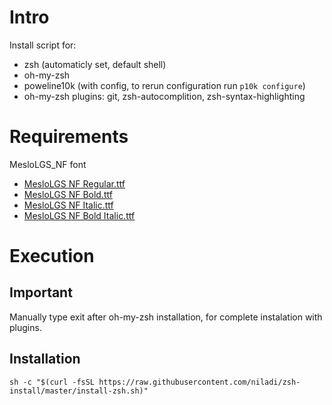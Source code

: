 # Intro

Install script for:
- zsh (automaticly set, default shell)
- oh-my-zsh
- poweline10k (with config, to rerun configuration run `p10k configure`)
- oh-my-zsh plugins: git, zsh-autocomplition, zsh-syntax-highlighting


# Requirements
MesloLGS_NF font

- [MesloLGS NF Regular.ttf](
    https://github.com/romkatv/powerlevel10k-media/raw/master/MesloLGS%20NF%20Regular.ttf)
- [MesloLGS NF Bold.ttf](
    https://github.com/romkatv/powerlevel10k-media/raw/master/MesloLGS%20NF%20Bold.ttf)
- [MesloLGS NF Italic.ttf](
    https://github.com/romkatv/powerlevel10k-media/raw/master/MesloLGS%20NF%20Italic.ttf)
- [MesloLGS NF Bold Italic.ttf](
    https://github.com/romkatv/powerlevel10k-media/raw/master/MesloLGS%20NF%20Bold%20Italic.ttf)

# Execution

## Important
Manually type exit after oh-my-zsh installation, for complete instalation with plugins.

## Installation
```
sh -c "$(curl -fsSL https://raw.githubusercontent.com/niladi/zsh-install/master/install-zsh.sh)"
```
